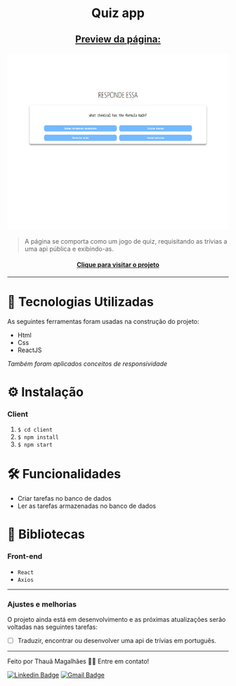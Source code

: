 <h1 align="center">
  <br>Quiz app
</h1>

## <p align="center"> <u>Preview da página:</u> </p>

<p align="center">
  <img src="assets/preview.png" height="400px" alt="preview da página">
</p>

> A página se comporta como um jogo de quiz, requisitando as trívias a uma api pública e exibindo-as.

<h4 align="center"><a href="" target="_blank">Clique para visitar o projeto</a></h4>

---
# 💼 Tecnologias Utilizadas

As seguintes ferramentas foram usadas na construção do projeto:

- Html
- Css
- ReactJS

*Também foram aplicados conceitos de responsividade*

# ⚙️ Instalação

### Client

  1. `$ cd client`
  2. `$ npm install`
  3. `$ npm start`
 
# 🛠️ Funcionalidades

- Criar tarefas no banco de dados
- Ler as tarefas armazenadas no banco de dados

# 🔧 Bibliotecas

### Front-end

- `React`
- `Axios`

---

### Ajustes e melhorias

O projeto ainda está em desenvolvimento e as próximas atualizações serão voltadas nas seguintes tarefas:

- [ ] Traduzir, encontrar ou desenvolver uma api de trívias em português.


---

Feito por Thauã Magalhães 👋🏽 Entre em contato!

[![Linkedin Badge](https://img.shields.io/badge/-Thauã%20Lucas-blue?style=flat-square&logo=Linkedin&logoColor=white&link=linkedin.com/in/thaua-lucas//)](https://www.linkedin.com/in/thaua-lucas/?locale=pt_BR) 
[![Gmail Badge](https://img.shields.io/badge/-thauanlucascpl@gmail.com-c14438?style=flat-square&logo=Gmail&logoColor=white&link=mailto:thauanlucascpl@gmail.com)](mailto:thauanlucascpl@gmail.com)
